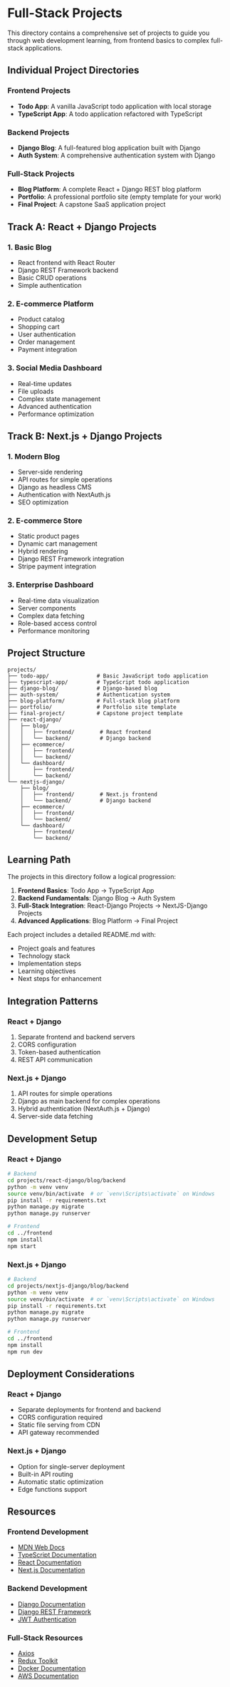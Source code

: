 # Full-Stack Projects

This directory contains a comprehensive set of projects to guide you through web development learning, from frontend basics to complex full-stack applications.

## Individual Project Directories

### Frontend Projects
- **Todo App**: A vanilla JavaScript todo application with local storage
- **TypeScript App**: A todo application refactored with TypeScript

### Backend Projects
- **Django Blog**: A full-featured blog application built with Django
- **Auth System**: A comprehensive authentication system with Django

### Full-Stack Projects
- **Blog Platform**: A complete React + Django REST blog platform
- **Portfolio**: A professional portfolio site (empty template for your work)
- **Final Project**: A capstone SaaS application project

## Track A: React + Django Projects

### 1. Basic Blog
- React frontend with React Router
- Django REST Framework backend
- Basic CRUD operations
- Simple authentication

### 2. E-commerce Platform
- Product catalog
- Shopping cart
- User authentication
- Order management
- Payment integration

### 3. Social Media Dashboard
- Real-time updates
- File uploads
- Complex state management
- Advanced authentication
- Performance optimization

## Track B: Next.js + Django Projects

### 1. Modern Blog
- Server-side rendering
- API routes for simple operations
- Django as headless CMS
- Authentication with NextAuth.js
- SEO optimization

### 2. E-commerce Store
- Static product pages
- Dynamic cart management
- Hybrid rendering
- Django REST Framework integration
- Stripe payment integration

### 3. Enterprise Dashboard
- Real-time data visualization
- Server components
- Complex data fetching
- Role-based access control
- Performance monitoring

## Project Structure

```
projects/
├── todo-app/               # Basic JavaScript todo application
├── typescript-app/         # TypeScript todo application
├── django-blog/            # Django-based blog
├── auth-system/            # Authentication system
├── blog-platform/          # Full-stack blog platform
├── portfolio/              # Portfolio site template
├── final-project/          # Capstone project template
├── react-django/
│   ├── blog/
│   │   ├── frontend/        # React frontend
│   │   └── backend/         # Django backend
│   ├── ecommerce/
│   │   ├── frontend/
│   │   └── backend/
│   └── dashboard/
│       ├── frontend/
│       └── backend/
└── nextjs-django/
    ├── blog/
    │   ├── frontend/        # Next.js frontend
    │   └── backend/         # Django backend
    ├── ecommerce/
    │   ├── frontend/
    │   └── backend/
    └── dashboard/
        ├── frontend/
        └── backend/
```

## Learning Path

The projects in this directory follow a logical progression:

1. **Frontend Basics**: Todo App → TypeScript App
2. **Backend Fundamentals**: Django Blog → Auth System
3. **Full-Stack Integration**: React-Django Projects → NextJS-Django Projects
4. **Advanced Applications**: Blog Platform → Final Project

Each project includes a detailed README.md with:
- Project goals and features
- Technology stack
- Implementation steps
- Learning objectives
- Next steps for enhancement

## Integration Patterns

### React + Django
1. Separate frontend and backend servers
2. CORS configuration
3. Token-based authentication
4. REST API communication

### Next.js + Django
1. API routes for simple operations
2. Django as main backend for complex operations
3. Hybrid authentication (NextAuth.js + Django)
4. Server-side data fetching

## Development Setup

### React + Django
```bash
# Backend
cd projects/react-django/blog/backend
python -m venv venv
source venv/bin/activate  # or `venv\Scripts\activate` on Windows
pip install -r requirements.txt
python manage.py migrate
python manage.py runserver

# Frontend
cd ../frontend
npm install
npm start
```

### Next.js + Django
```bash
# Backend
cd projects/nextjs-django/blog/backend
python -m venv venv
source venv/bin/activate  # or `venv\Scripts\activate` on Windows
pip install -r requirements.txt
python manage.py migrate
python manage.py runserver

# Frontend
cd ../frontend
npm install
npm run dev
```

## Deployment Considerations

### React + Django
- Separate deployments for frontend and backend
- CORS configuration required
- Static file serving from CDN
- API gateway recommended

### Next.js + Django
- Option for single-server deployment
- Built-in API routing
- Automatic static optimization
- Edge functions support

## Resources

### Frontend Development
- [MDN Web Docs](https://developer.mozilla.org/en-US/)
- [TypeScript Documentation](https://www.typescriptlang.org/docs/)
- [React Documentation](https://reactjs.org/docs/getting-started.html)
- [Next.js Documentation](https://nextjs.org/docs)

### Backend Development
- [Django Documentation](https://docs.djangoproject.com/)
- [Django REST Framework](https://www.django-rest-framework.org/)
- [JWT Authentication](https://jwt.io/introduction)

### Full-Stack Resources
- [Axios](https://axios-http.com/)
- [Redux Toolkit](https://redux-toolkit.js.org/)
- [Docker Documentation](https://docs.docker.com/)
- [AWS Documentation](https://docs.aws.amazon.com/) 